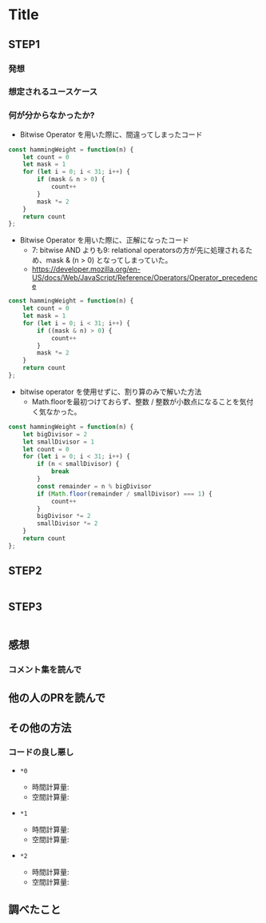 # Title

## STEP1

### 発想

### 想定されるユースケース

### 何が分からなかったか?

- Bitwise Operator を用いた際に、間違ってしまったコード

```javascript
const hammingWeight = function(n) {
    let count = 0
    let mask = 1
    for (let i = 0; i < 31; i++) {
        if (mask & n > 0) {
            count++
        }
        mask *= 2
    }
    return count
};
```

- Bitwise Operator を用いた際に、正解になったコード
  - 7: bitwise AND よりも9: relational operatorsの方が先に処理されるため、mask & (n > 0) となってしまっていた。
  - https://developer.mozilla.org/en-US/docs/Web/JavaScript/Reference/Operators/Operator_precedence

```javascript
const hammingWeight = function(n) {
    let count = 0
    let mask = 1
    for (let i = 0; i < 31; i++) {
        if ((mask & n) > 0) {
            count++
        }
        mask *= 2
    }
    return count
};
```

- bitwise operator を使用せずに、割り算のみで解いた方法
  - Math.floorを最初つけておらず、整数 / 整数が小数点になることを気付く気なかった。

```javascript
const hammingWeight = function(n) {
    let bigDivisor = 2
    let smallDivisor = 1
    let count = 0
    for (let i = 0; i < 31; i++) {
        if (n < smallDivisor) {
            break
        }
        const remainder = n % bigDivisor
        if (Math.floor(remainder / smallDivisor) === 1) {
            count++
        }
        bigDivisor *= 2
        smallDivisor *= 2
    }
    return count
};
```

## STEP2

```javascript
```

## STEP3

```javascript
```

## 感想

### コメント集を読んで

## 他の人のPRを読んで

## その他の方法

### コードの良し悪し

* `*0`
  * 時間計算量:
  * 空間計算量:

* `*1`
  * 時間計算量:
  * 空間計算量:

* `*2`
  * 時間計算量:
  * 空間計算量:

## 調べたこと

